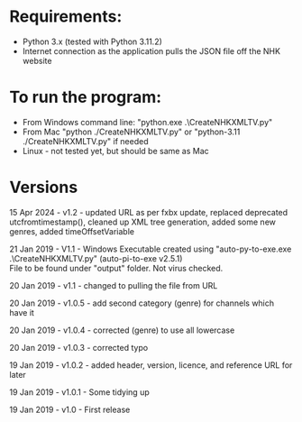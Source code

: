 # Requirements:
 - Python 3.x (tested with Python 3.11.2)
 - Internet connection as the application pulls the JSON file off the NHK website

# To run the program:
- From Windows command line: "python.exe .\CreateNHKXMLTV.py"
- From Mac "python ./CreateNHKXMLTV.py" or "python-3.11 ./CreateNHKXMLTV.py" if needed
- Linux - not tested yet, but should be same as Mac

# Versions
15 Apr 2024 - v1.2 - updated URL as per fxbx update, replaced deprecated utcfromtimestamp(), cleaned up XML tree generation, added some new genres, added timeOffsetVariable

21 Jan 2019 - V1.1 - Windows Executable created using "auto-py-to-exe.exe .\CreateNHKXMLTV.py" (auto-pi-to-exe v2.5.1)\
File to be found under "output" folder. Not virus checked.

20 Jan 2019 - v1.1 - changed to pulling the file from URL

20 Jan 2019 - v1.0.5 - add second category (genre) for channels which have it

20 Jan 2019 - v1.0.4 - corrected <category> (genre) to use all lowercase

20 Jan 2019 - v1.0.3 - corrected <Icon> typo

19 Jan 2019 - v1.0.2 - added header, version, licence, and reference URL for later

19 Jan 2019 - v1.0.1 - Some tidying up

19 Jan 2019 - v1.0 - First release
